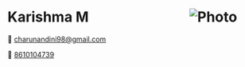 Karishma M &emsp;&emsp;&emsp;&emsp;&emsp;&emsp;&emsp;![Photo](https://github.com/KarishmaMarimuthu/resume/blob/master/Karish%20Photo.JPG=100x200)
===
                                                                                        

:email:  [charunandini98@gmail.com](charunandini98@gmail.com)

:iphone: [8610104739](8610104739)

